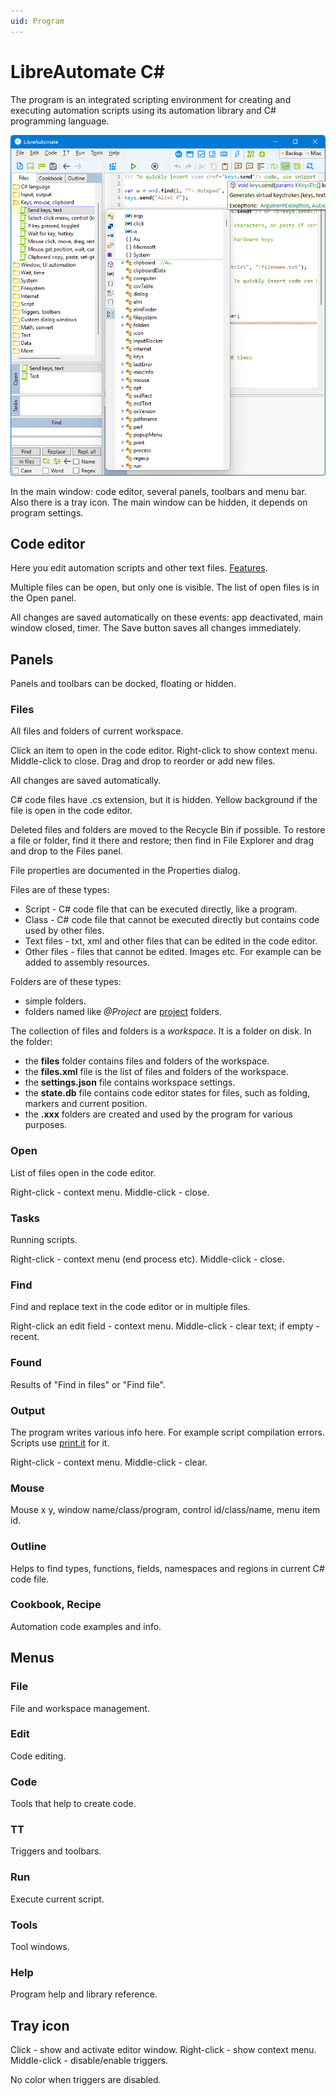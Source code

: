 ```yaml
---
uid: Program
---
```


# LibreAutomate C#

The program is an integrated scripting environment for creating and executing automation scripts using its automation library and C# programming language.

![window](../images/window.png "Editor window")

In the main window: code editor, several panels, toolbars and menu bar. Also there is a tray icon. The main window can be hidden, it depends on program settings.

## Code editor
Here you edit automation scripts and other text files.
[Features](xref:code_editor).

Multiple files can be open, but only one is visible. The list of open files is in the Open panel.

All changes are saved automatically on these events: app deactivated, main window closed, timer. The Save button saves all changes immediately.

## Panels
Panels and toolbars can be docked, floating or hidden.

### Files
All files and folders of current workspace.

Click an item to open in the code editor. Right-click to show context menu. Middle-click to close. Drag and drop to reorder or add new files.

All changes are saved automatically.

C# code files have .cs extension, but it is hidden. Yellow background if the file is open in the code editor.

Deleted files and folders are moved to the Recycle Bin if possible. To restore a file or folder, find it there and restore; then find in File Explorer and drag and drop to the Files panel.

File properties are documented in the Properties dialog.

Files are of these types:
- Script - C# code file that can be executed directly, like a program.
- Class - C# code file that cannot be executed directly but contains code used by other files.
- Text files - txt, xml and other files that can be edited in the code editor.
- Other files - files that cannot be edited. Images etc. For example can be added to assembly resources.

Folders are of these types:
- simple folders.
- folders named like <i>@Project</i> are [project](xref:class_project) folders.

The collection of files and folders is a *workspace*. It is a folder on disk. In the folder:
- the **files** folder contains files and folders of the workspace.
- the **files.xml** file is the list of files and folders of the workspace.
- the **settings.json** file contains workspace settings.
- the **state.db** file contains code editor states for files, such as folding, markers and current position.
- the **.xxx** folders are created and used by the program for various purposes.

### Open
List of files open in the code editor.

Right-click - context menu. Middle-click - close.

### Tasks
Running scripts.

Right-click - context menu (end process etc). Middle-click - close.

### Find
Find and replace text in the code editor or in multiple files.

Right-click an edit field - context menu. Middle-click - clear text; if empty - recent.

### Found
Results of "Find in files" or "Find file".

### Output
The program writes various info here. For example script compilation errors. Scripts use [print.it]() for it.

Right-click - context menu. Middle-click - clear.

### Mouse
Mouse x y, window name/class/program, control id/class/name, menu item id.

### Outline
Helps to find types, functions, fields, namespaces and regions in current C# code file.

### Cookbook, Recipe
Automation code examples and info.

## Menus

### File
File and workspace management.

### Edit
Code editing.

### Code
Tools that help to create code.

### TT
Triggers and toolbars.

### Run
Execute current script.

### Tools
Tool windows.

### Help
Program help and library reference.

## Tray icon
Click - show and activate editor window. Right-click - show context menu. Middle-click - disable/enable triggers.

No color when triggers are disabled.

